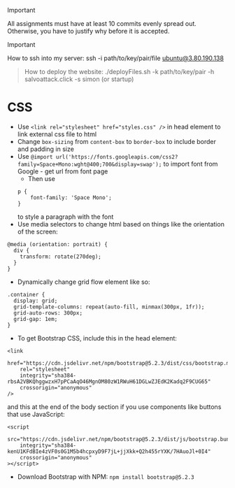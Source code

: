 > [!IMPORTANT]
> All assignments must have at least 10 commits evenly spread out. Otherwise, you have to justify why before it is accepted.

> [!IMPORTANT]
> How to ssh into my server:
> ssh -i path/to/key/pair/file ubuntu@3.80.190.138

> How to deploy the website:
> ./deployFiles.sh -k path/to/key/pair -h salvoattack.click -s simon (or startup)

# CSS
- Use `<link rel="stylesheet" href="styles.css" />` in head element to link external css file to html
- Change `box-sizing` from `content-box` to `border-box` to include border and padding in size
- Use `@import url('https://fonts.googleapis.com/css2?family=Space+Mono:wght@400;700&display=swap');` to import font from Google - get url from font page
    - Then use 
    ```
    p {
        font-family: 'Space Mono';
    }
    ```
    to style a paragraph with the font
- Use media selectors to change html based on things like the orientation of the screen:
```
@media (orientation: portrait) {
  div {
    transform: rotate(270deg);
  }
}
```
- Dynamically change grid flow element like so:
```
.container {
  display: grid;
  grid-template-columns: repeat(auto-fill, minmax(300px, 1fr));
  grid-auto-rows: 300px;
  grid-gap: 1em;
}
```
- To get Bootstrap CSS, include this in the head element:
```
<link
    href="https://cdn.jsdelivr.net/npm/bootstrap@5.2.3/dist/css/bootstrap.min.css"
    rel="stylesheet"
    integrity="sha384-rbsA2VBKQhggwzxH7pPCaAqO46MgnOM80zW1RWuH61DGLwZJEdK2Kadq2F9CUG65"
    crossorigin="anonymous"
/>
```
and this at the end of the body section if you use components like buttons that use JavaScript:
```
<script
    src="https://cdn.jsdelivr.net/npm/bootstrap@5.2.3/dist/js/bootstrap.bundle.min.js"
    integrity="sha384-kenU1KFdBIe4zVF0s0G1M5b4hcpxyD9F7jL+jjXkk+Q2h455rYXK/7HAuoJl+0I4"
    crossorigin="anonymous"
></script>
```
- Download Bootstrap with NPM: `npm install bootstrap@5.2.3`